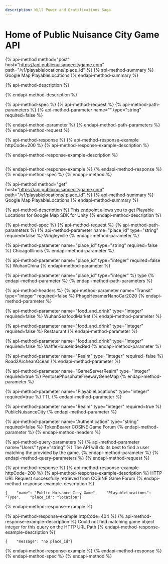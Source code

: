 ```yaml
---
description: Will Power and Gratifications Saga
---
```


# Home of Public Nuisance City Game API

{% api-method method="post" host="https://api.publicnuisancecitygame.com" path="/v1/playablelocations/:place\_id" %}
{% api-method-summary %}
Google Map PlayableLocations
{% endapi-method-summary %}

{% api-method-description %}

{% endapi-method-description %}

{% api-method-spec %}
{% api-method-request %}
{% api-method-path-parameters %}
{% api-method-parameter name="" type="string" required=false %}

{% endapi-method-parameter %}
{% endapi-method-path-parameters %}
{% endapi-method-request %}

{% api-method-response %}
{% api-method-response-example httpCode=200 %}
{% api-method-response-example-description %}

{% endapi-method-response-example-description %}

```

```
{% endapi-method-response-example %}
{% endapi-method-response %}
{% endapi-method-spec %}
{% endapi-method %}

{% api-method method="get" host="https://api.publicnuisancecitygame.com" path="/v1/playablelocations/:place\_id" %}
{% api-method-summary %}
Google Map PlayableLocations
{% endapi-method-summary %}

{% api-method-description %}
This endpoint allows you to get Playable Locations for Google Map SDK for Unity
{% endapi-method-description %}

{% api-method-spec %}
{% api-method-request %}
{% api-method-path-parameters %}
{% api-method-parameter name="place\_id" type="string" required=false %}
Wrigleyville
{% endapi-method-parameter %}

{% api-method-parameter name="place\_id" type="string" required=false %}
ChicagoIllinois
{% endapi-method-parameter %}

{% api-method-parameter name="place\_id" type="integer" required=false %}
WuhanChina
{% endapi-method-parameter %}

{% api-method-parameter name="place\_id" type="integer" %}
type
{% endapi-method-parameter %}
{% endapi-method-path-parameters %}

{% api-method-headers %}
{% api-method-parameter name="Transit" type="integer" required=false %}
PhageHexamerNanoCar2020
{% endapi-method-parameter %}

{% api-method-parameter name="food\_and\_drink" type="integer" required=false %}
WuhanSeafoodMarket
{% endapi-method-parameter %}

{% api-method-parameter name="food\_and\_drink" type="integer" required=false %}
Restaurant
{% endapi-method-parameter %}

{% api-method-parameter name="food\_and\_drink" type="integer" required=false %}
WaffleHouseIndexRed
{% endapi-method-parameter %}

{% api-method-parameter name="Realm" type="integer" required=false %}
Road2ArcheanOcean
{% endapi-method-parameter %}

{% api-method-parameter name="GameServerRealm" type="integer" required=true %}
PentosePhosphateFreewayGeneMap
{% endapi-method-parameter %}

{% api-method-parameter name="PlayableLocations" type="integer" required=true %}
TTL
{% endapi-method-parameter %}

{% api-method-parameter name="Realm" type="integer" required=true %}
PublicNuisanceCity
{% endapi-method-parameter %}

{% api-method-parameter name="Authentication" type="string" required=false %}
TokenBearer COSINE Game Forum
{% endapi-method-parameter %}
{% endapi-method-headers %}

{% api-method-query-parameters %}
{% api-method-parameter name="Users" type="string" %}
The API will do its best to find a user matching the provided by the game.
{% endapi-method-parameter %}
{% endapi-method-query-parameters %}
{% endapi-method-request %}

{% api-method-response %}
{% api-method-response-example httpCode=200 %}
{% api-method-response-example-description %}
HTTP URL Request successfully retrieved from COSINE Game Forum
{% endapi-method-response-example-description %}

```
{    "name": "Public Nuisance City Game",    "PlayableLocations": "Type",    "place_id": "location"}
```
{% endapi-method-response-example %}

{% api-method-response-example httpCode=404 %}
{% api-method-response-example-description %}
Could not find matching game object integer for this query on the HTTP URL Path
{% endapi-method-response-example-description %}

```
{    "message": "no place_id"}
```
{% endapi-method-response-example %}
{% endapi-method-response %}
{% endapi-method-spec %}
{% endapi-method %}



